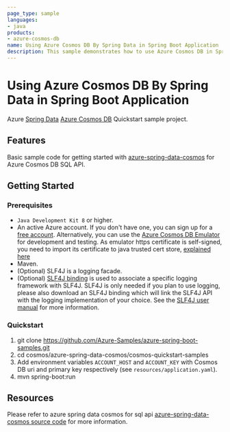 ```yaml
---
page_type: sample
languages:
- java
products:
- azure-cosmos-db
name: Using Azure Cosmos DB By Spring Data in Spring Boot Application
description: This sample demonstrates how to use Azure Cosmos DB in Spring Boot application.
---
```


# Using Azure Cosmos DB By Spring Data in Spring Boot Application

Azure [Spring Data](https://spring.io/projects/spring-data) [Azure Cosmos DB](https://learn.microsoft.com/azure/cosmos-db/introduction) Quickstart sample project.

 
## Features

Basic sample code for getting started with [azure-spring-data-cosmos](https://github.com/Azure/azure-sdk-for-java/tree/main/sdk/cosmos/azure-spring-data-cosmos) for Azure Cosmos DB SQL API.

## Getting Started

### Prerequisites

- `Java Development Kit 8` or higher. 
- An active Azure account. If you don't have one, you can sign up for a [free account](https://azure.microsoft.com/free/). Alternatively, you can use the [Azure Cosmos DB Emulator](https://docs.microsoft.com/en-us/azure/cosmos-db/local-emulator) for development and testing. As emulator https certificate is self-signed, you need to import its certificate to java trusted cert store, [explained here](https://docs.microsoft.com/en-us/azure/cosmos-db/local-emulator-export-ssl-certificates)
- Maven.
- (Optional) SLF4J is a logging facade.
- (Optional) [SLF4J binding](http://www.slf4j.org/manual.html) is used to associate a specific logging framework with SLF4J. SLF4J is only needed if you plan to use logging, please also download an SLF4J binding which will link the SLF4J API with the logging implementation of your choice. See the [SLF4J user manual](http://www.slf4j.org/manual.html) for more information.


### Quickstart

1. git clone https://github.com/Azure-Samples/azure-spring-boot-samples.git
2. cd cosmos/azure-spring-data-cosmos/cosmos-quickstart-samples
3. Add environment variables `ACCOUNT_HOST` and `ACCOUNT_KEY` with Cosmos DB uri and primary key respectively (see `resources/application.yaml`).
4. mvn spring-boot:run

## Resources

Please refer to azure spring data cosmos for sql api [azure-spring-data-cosmos source code](https://github.com/Azure/azure-sdk-for-java/tree/main/sdk/cosmos/azure-spring-data-cosmos) for more information.
